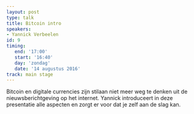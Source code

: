 ```yaml
---
layout: post
type: talk
title: Bitcoin intro
speakers:
- Yannick Verbeelen
id: 9
timing: 
   end: '17:00'
   start: '16:40'
   day: 'zondag'
   date: '14 augustus 2016'
track: main stage
---
```

Bitcoin en digitale currencies zijn stilaan niet meer weg te denken uit de nieuwsberichtgeving op het internet. Yannick introduceert in deze presentatie alle aspecten en zorgt er voor dat je zelf aan de slag kan.